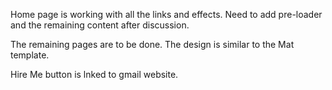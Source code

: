 Home page is working with all the links and effects.
Need to add pre-loader and the remaining content after discussion.

The remaining pages are to be done. The design is similar to the Mat template.

Hire Me button is lnked to gmail website.
